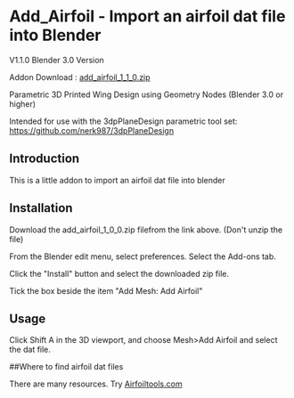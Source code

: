 # Add_Airfoil - Import an airfoil dat file into Blender
   
V1.1.0 Blender 3.0 Version

Addon Download : [add_airfoil_1_1_0.zip](https://github.com/nerk987/add_airfoil/releases/download/v1.1.0/add_airfoil_1_1_0.zip) 

Parametric 3D Printed Wing Design using Geometry Nodes (Blender 3.0 or higher)

Intended for use with the 3dpPlaneDesign parametric tool set: https://github.com/nerk987/3dpPlaneDesign



## Introduction
This is a little addon to import an airfoil dat file into blender

## Installation
Download the add_airfoil_1_0_0.zip filefrom the link above. (Don't unzip the file)

From the Blender edit menu, select preferences. Select the Add-ons tab.

Click the "Install" button and select the downloaded zip file.

Tick the box beside the item "Add Mesh: Add Airfoil"

## Usage

Click Shift A in the 3D viewport, and choose Mesh>Add Airfoil and select the dat file.

##Where to find airfoil dat files

There are many resources. Try [Airfoiltools.com](http://www.airfoiltools.com)








 